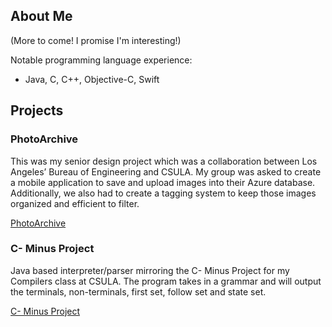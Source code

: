 ## About Me

(More to come! I promise I'm interesting!)

Notable programming language experience:
  - Java, C, C++, Objective-C, Swift

## Projects

### PhotoArchive

This was my senior design project which was a collaboration between Los Angeles’ Bureau of Engineering and CSULA. My group was asked to create a mobile application to save and upload images into their Azure database. Additionally, we also had to create a tagging system to keep those images organized and efficient to filter.

[PhotoArchive](https://pgulegin.github.io/PhotoArchive---Azure-Version/)

### C- Minus Project

Java based interpreter/parser mirroring the C- Minus Project for my Compilers class at CSULA. The program takes in a grammar and will output the terminals, non-terminals, first set, follow set and state set. 

[C- Minus Project](nothing.rightnow)
